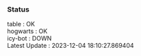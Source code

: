 ### Status


table : OK  
hogwarts : OK  
icy-bot : DOWN  
Latest Update : 2023-12-04 18:10:27.869404
